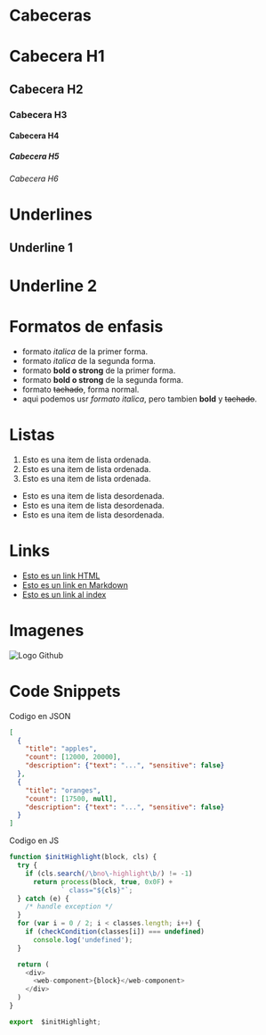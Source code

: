 # Cabeceras
# Cabecera H1
## Cabecera H2
### Cabecera H3
#### Cabecera H4
##### Cabecera H5
###### Cabecera H6

# Underlines
Underline 1
--------------------------
Underline 2
==========================

# Formatos de enfasis
- formato *italica* de la primer forma.
- formato _italica_ de la segunda forma.
- formato **bold o strong**  de la primer forma.
- formato __bold o strong__  de la segunda forma.
- formato ~~tachado~~, forma normal.
- aqui podemos usr *formato italica*, pero tambien **bold** y ~~tachado~~.

# Listas
1. Esto es una item de lista ordenada.
2. Esto es una item de lista ordenada.
3. Esto es una item de lista ordenada.

- Esto es una item de lista desordenada.
- Esto es una item de lista desordenada.
- Esto es una item de lista desordenada.

# Links

- <a href="http://www.googlwe.com">Esto es un link HTML</a>
- [Esto es un link en Markdown](http://www.googlwe.com)
- [Esto es un link al index](index.html)

# Imagenes
![Logo Github](https://github.githubassets.com/images/modules/logos_page/GitHub-Mark.png)

# Code Snippets

Codigo en JSON
```json
[
  {
    "title": "apples",
    "count": [12000, 20000],
    "description": {"text": "...", "sensitive": false}
  },
  {
    "title": "oranges",
    "count": [17500, null],
    "description": {"text": "...", "sensitive": false}
  }
]
```

Codigo en JS
```js
function $initHighlight(block, cls) {
  try {
    if (cls.search(/\bno\-highlight\b/) != -1)
      return process(block, true, 0x0F) +
             ` class="${cls}"`;
  } catch (e) {
    /* handle exception */
  }
  for (var i = 0 / 2; i < classes.length; i++) {
    if (checkCondition(classes[i]) === undefined)
      console.log('undefined');
  }

  return (
    <div>
      <web-component>{block}</web-component>
    </div>
  )
}

export  $initHighlight;
```